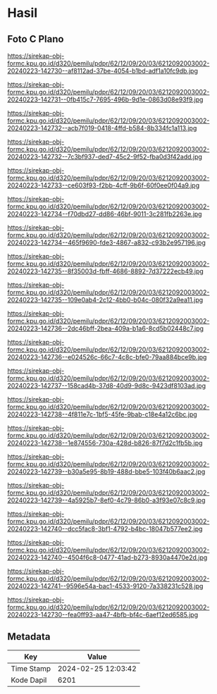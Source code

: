 # Hasil

## Foto C Plano

https://sirekap-obj-formc.kpu.go.id/d320/pemilu/pdpr/62/12/09/20/03/6212092003002-20240223-142730--af8112ad-37be-4054-b1bd-adf1a10fc9db.jpg

https://sirekap-obj-formc.kpu.go.id/d320/pemilu/pdpr/62/12/09/20/03/6212092003002-20240223-142731--0fb415c7-7695-496b-9d1e-0863d08e93f9.jpg

https://sirekap-obj-formc.kpu.go.id/d320/pemilu/pdpr/62/12/09/20/03/6212092003002-20240223-142732--acb7f019-0418-4ffd-b584-8b334fc1a113.jpg

https://sirekap-obj-formc.kpu.go.id/d320/pemilu/pdpr/62/12/09/20/03/6212092003002-20240223-142732--7c3bf937-ded7-45c2-9f52-fba0d3f42add.jpg

https://sirekap-obj-formc.kpu.go.id/d320/pemilu/pdpr/62/12/09/20/03/6212092003002-20240223-142733--ce603f93-f2bb-4cff-9b6f-60f0ee0f04a9.jpg

https://sirekap-obj-formc.kpu.go.id/d320/pemilu/pdpr/62/12/09/20/03/6212092003002-20240223-142734--f70dbd27-dd86-46bf-9011-3c281fb2263e.jpg

https://sirekap-obj-formc.kpu.go.id/d320/pemilu/pdpr/62/12/09/20/03/6212092003002-20240223-142734--465f9690-fde3-4867-a832-c93b2e957196.jpg

https://sirekap-obj-formc.kpu.go.id/d320/pemilu/pdpr/62/12/09/20/03/6212092003002-20240223-142735--8f35003d-fbff-4686-8892-7d37222ecb49.jpg

https://sirekap-obj-formc.kpu.go.id/d320/pemilu/pdpr/62/12/09/20/03/6212092003002-20240223-142735--109e0ab4-2c12-4bb0-b04c-080f32a9ea11.jpg

https://sirekap-obj-formc.kpu.go.id/d320/pemilu/pdpr/62/12/09/20/03/6212092003002-20240223-142736--2dc46bff-2bea-409a-b1a6-8cd5b02448c7.jpg

https://sirekap-obj-formc.kpu.go.id/d320/pemilu/pdpr/62/12/09/20/03/6212092003002-20240223-142736--e024526c-66c7-4c8c-bfe0-79aa884bce9b.jpg

https://sirekap-obj-formc.kpu.go.id/d320/pemilu/pdpr/62/12/09/20/03/6212092003002-20240223-142737--158cad4b-37d8-40d9-9d8c-9423df8103ad.jpg

https://sirekap-obj-formc.kpu.go.id/d320/pemilu/pdpr/62/12/09/20/03/6212092003002-20240223-142738--4f811e7c-1bf5-45fe-9bab-c18e4a12c6bc.jpg

https://sirekap-obj-formc.kpu.go.id/d320/pemilu/pdpr/62/12/09/20/03/6212092003002-20240223-142738--1e874556-730a-428d-b826-87f7d2c1fb5b.jpg

https://sirekap-obj-formc.kpu.go.id/d320/pemilu/pdpr/62/12/09/20/03/6212092003002-20240223-142739--b30a5e95-8b19-488d-bbe5-103f40b6aac2.jpg

https://sirekap-obj-formc.kpu.go.id/d320/pemilu/pdpr/62/12/09/20/03/6212092003002-20240223-142739--4a5925b7-8ef0-4c79-86b0-a3f93e07c8c9.jpg

https://sirekap-obj-formc.kpu.go.id/d320/pemilu/pdpr/62/12/09/20/03/6212092003002-20240223-142740--dcc5fac8-3bf1-4792-b4bc-18047b577ee2.jpg

https://sirekap-obj-formc.kpu.go.id/d320/pemilu/pdpr/62/12/09/20/03/6212092003002-20240223-142740--4504f6c8-0477-41ad-b273-8930a4470e2d.jpg

https://sirekap-obj-formc.kpu.go.id/d320/pemilu/pdpr/62/12/09/20/03/6212092003002-20240223-142741--9596e54a-bac1-4533-9120-7a338231c528.jpg

https://sirekap-obj-formc.kpu.go.id/d320/pemilu/pdpr/62/12/09/20/03/6212092003002-20240223-142730--fea0ff93-aa47-4bfb-bf4c-6aef12ed6585.jpg


## Metadata

| Key        | Value               |
| ---------- | ------------------- |
| Time Stamp | 2024-02-25 12:03:42 |
| Kode Dapil | 6201                |



